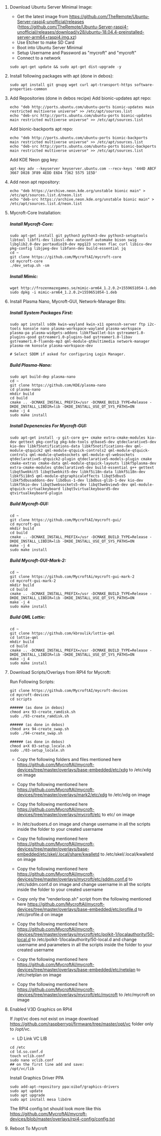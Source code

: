 1. Download Ubuntu Server Minimal Image:
    - Get the latest image from https://github.com/TheRemote/Ubuntu-Server-raspi4-unofficial/releases (https://github.com/TheRemote/Ubuntu-Server-raspi4-unofficial/releases/download/v28/ubuntu-18.04.4-preinstalled-server-arm64+raspi4.img.xz)
    - Use Etcher to make SD Card
    - Boot into Ubuntu Server Minimal
    - Setup Username and Password as "mycroft" and "mycroft"
    - Connect to a network
    
    ```
    sudo apt-get update && sudo apt-get dist-upgrade -y
    ```

2. Install following packages with apt (done in debos):
    ```
    sudo apt install git gnupg wget curl apt-transport-https software-properties-common
    ```
    
3. Add Repositories (done in debos recipe)
    Add bionic-updates apt repo:
    ```
    echo "deb http://ports.ubuntu.com/ubuntu-ports bionic-updates main restricted multiverse universe" >> /etc/apt/sources.list
    echo "deb-src http://ports.ubuntu.com/ubuntu-ports bionic-updates main restricted multiverse universe" >> /etc/apt/sources.list
    ```
    Add bionic-backports apt repo:
    ```
    echo "deb http://ports.ubuntu.com/ubuntu-ports bionic-backports main restricted multiverse universe" >> /etc/apt/sources.list
    echo "deb-src http://ports.ubuntu.com/ubuntu-ports bionic-backports main restricted multiverse universe" >> /etc/apt/sources.list
    ```
    Add KDE Neon gpg key:
    ```
    apt-key adv --keyserver keyserver.ubuntu.com --recv-keys '444D ABCF 3667 D028 3F89 4EDD E6D4 7362 5575 1E5D'
    ```
4. Add neon apt repository:
   ```
   echo "deb https://archive.neon.kde.org/unstable bionic main" > /etc/apt/sources.list.d/neon.list
   echo "deb-src https://archive.neon.kde.org/unstable bionic main" > /etc/apt/sources.list.d/neon.list
   ```
   
5. Mycroft-Core Installation:
   
   ##### Install Mycroft-Core:
   ```
   sudo apt-get install git python3 python3-dev python3-setuptools libtool libffi-dev libssl-dev autoconf automake bison swig libglib2.0-dev portaudio19-dev mpg123 screen flac curl libicu-dev pkg-config libjpeg-dev libfann-dev build-essential jq
   cd ~
   git clone https://github.com/MycroftAI/mycroft-core
   cd mycroft-core
   ./dev_setup.sh -sm 
   ```
   
   ##### Install Mimic:
   ```
   wget http://frozenmazegames.se/mimic-arm64_1.2.0.2+1559651054-1.deb
   sudo dpkg -i mimic-arm64_1.2.0.2+1559651054-1.deb
   ````
   
6. Install Plasma Nano, Mycroft-GUI, Network-Manager Bits:

    ##### Install System Packages First:
    ```
    sudo apt install sddm kwin-wayland kwin-x11 openssh-server ftp i2c-tools konsole nano plasma-workspace-wayland plasma-workspace plasma-pa plasma-widgets-addons libkf5wallet-bin gstreamer1.0-plugins-good gstreamer1.0-plugins-bad gstreamer1.0-libav gstreamer1.0-fluendo-mp3 qml-module-qtmultimedia network-manager plasma-nm konsole plasma-workspace-dev
    
    # Select SDDM if asked for configuring Login Manager.
    ```
    
    ##### Build Plasma-Nano:
    ```
    sudo apt build-dep plasma-nano
    cd ~
    git clone https://github.com/KDE/plasma-nano
    cd plasma-nano
    mkdir build
    cd build
    cmake .. -DCMAKE_INSTALL_PREFIX=/usr -DCMAKE_BUILD_TYPE=Release -DKDE_INSTALL_LIBDIR=lib -DKDE_INSTALL_USE_QT_SYS_PATHS=ON
    make -j 4
    sudo make install
    ```
    
    ##### Install Depenencies For Mycroft-GUI:
    ```
    sudo apt-get install -y git-core g++ cmake extra-cmake-modules kio-dev gettext pkg-config pkg-kde-tools qtbase5-dev qtdeclarative5-dev kio-dev libkf5notifications-data libkf5notifications-dev qml-module-qtquick2 qml-module-qtquick-controls2 qml-module-qtquick-controls qml-module-qtwebsockets qml-module-qt-websockets qtdeclarative5-qtquick2-plugin qtdeclarative5-models-plugin cmake cmake-extras cmake-data qml-module-qtquick-layouts libkf5plasma-dev extra-cmake-modules qtdeclarative5-dev build-essential g++ gettext libqt5webkit5 libqt5webkit5-dev libkf5i18n-data libkf5i18n-dev libkf5i18n5 qml-module-qtgraphicaleffects libqt5dbus5 libkf5dbusaddons-dev libdbus-1-dev libdbus-glib-1-dev kio-dev libkf5kio-dev libqt5websockets5-dev libqt5webview5-dev qml-module-qtquick-virtualkeyboard libqt5virtualkeyboard5-dev qtvirtualkeyboard-plugin
    
    ```
    
    ##### Build Mycroft-GUI:
    ```
    cd ~
    git clone https://github.com/MycroftAI/mycroft-gui/
    cd mycroft-gui
    mkdir build
    cd build
    cmake .. -DCMAKE_INSTALL_PREFIX=/usr -DCMAKE_BUILD_TYPE=Release -DKDE_INSTALL_LIBDIR=lib -DKDE_INSTALL_USE_QT_SYS_PATHS=ON
    make -j 4
    sudo make install
    ```
    
    ##### Build Mycroft-GUI-Mark-2:
    ```
    cd ~
    git clone https://github.com/MycroftAi/mycroft-gui-mark-2
    cd mycroft-gui-mark-2
    mkdir build
    cd build
    cmake .. -DCMAKE_INSTALL_PREFIX=/usr -DCMAKE_BUILD_TYPE=Release -DKDE_INSTALL_LIBDIR=lib -DKDE_INSTALL_USE_QT_SYS_PATHS=ON
    make -j 4
    sudo make install
    ```
    
    ##### Build QML Lottie:
    ```
    cd ~
    git clone https://github.com/kbroulik/lottie-qml
    cd lottie-qml
    mkdir build
    cd build
    cmake .. -DCMAKE_INSTALL_PREFIX=/usr -DCMAKE_BUILD_TYPE=Release -DKDE_INSTALL_LIBDIR=lib -DKDE_INSTALL_USE_QT_SYS_PATHS=ON
    make -j 4
    sudo make install
    ```

7. Download Scripts/Overlays from RPI4 for Mycroft:

    Run Following Scripts:

    ```
    git clone https://github.com/MycroftAI/mycroft-devices
    cd mycroft-devices
    cd scripts

    ###### (as done in debos)
    chmod a+x 93-create_ramdisk.sh
    sudo ./93-create_ramdisk.sh

    ###### (as done in debos)
    chmod a+x 94-create_swap.sh
    sudo ./94-create_swap.sh

    ###### (as done in debos)
    chmod a+X 03-setup_locale.sh
    sudo ./03-setup_locale.sh
    
    ```

    - Copy the following folders and files mentioned here https://github.com/MycroftAI/mycroft-devices/tree/master/overlays/base-embedded/etc/xdg to /etc/xdg on image
    
    - Copy the following mentioned here https://github.com/MycroftAI/mycroft-devices/tree/master/overlays/mark2/etc/xdg to /etc/xdg on image
    
    - Copy the following mentioned here https://github.com/MycroftAI/mycroft-devices/tree/master/overlays/mycroft/etc to etc/ on image
    
    - In /etc/sudoers.d on image and change username in all the scripts inside the folder to your created username
    
    - Copy the following mentioned here https://github.com/MycroftAI/mycroft-devices/tree/master/overlays/base-embedded/etc/skel/.local/share/kwalletd to /etc/skel/.local/kwalletd on image

    - Copy the following mentioned here https://github.com/MycroftAI/mycroft-devices/tree/master/overlays/mycroft/etc/sddm.conf.d to /etc/sddm.conf.d on image and change username in all the scripts inside the folder to your created username

    - Copy only the "renderloop.sh" script from the following mentioned here https://github.com/MycroftAI/mycroft-devices/tree/master/overlays/base-embedded/etc/profile.d to /etc/profile.d on image

    - Copy the following mentioned here https://github.com/MycroftAI/mycroft-devices/tree/master/overlays/mycroft/etc/polkit-1/localauthority/50-local.d to /etc/polkit-1/localauthority/50-local.d and change username and parameters in all the scripts inside the folder to your created username

    - Copy the following mentioned here https://github.com/MycroftAI/mycroft-devices/tree/master/overlays/base-embedded/etc/netplan to /etc/netplan on image

    - Copy the following mentioned here https://github.com/MycroftAI/mycroft-devices/tree/master/overlays/mycroft/etc/mycroft to /etc/mycroft on image

8. Enabled V3D Graphics on RPI4
    
    If /opt/vc does not exist on image download https://github.com/raspberrypi/firmware/tree/master/opt/vc folder only to /opt/vc.
    - LD Link VC LIB
    ```
    cd /etc
    cd ld.so.conf.d
    touch vclib.conf
    sudo nano vclib.conf
    ## on the first line add and save:
    /opt/vc/lib
    ```
    
    Install Graphics Driver PPA
    ```
    sudo add-apt-repository ppa:oibaf/graphics-drivers
    sudo apt update
    sudo apt upgrade
    sudo apt install mesa libdrm
    ```
    
    The RPI4 config.txt should look more like this https://github.com/MycroftAI/mycroft-devices/blob/master/overlays/rpi4-config/config.txt
    
9. Reboot To Mycroft
